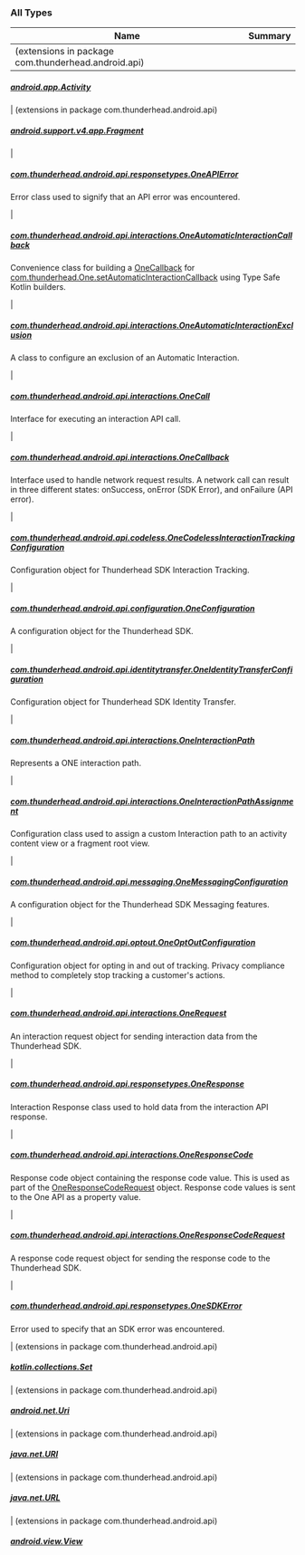 

### All Types

| Name | Summary |
|---|---|
| (extensions in package com.thunderhead.android.api)

##### [android.app.Activity](../com.thunderhead.android.api/android.app.-activity/index.md)


| (extensions in package com.thunderhead.android.api)

##### [android.support.v4.app.Fragment](../com.thunderhead.android.api/android.support.v4.app.-fragment/index.md)


|

##### [com.thunderhead.android.api.responsetypes.OneAPIError](../com.thunderhead.android.api.responsetypes/-one-a-p-i-error/index.md)

Error class used to signify that an API error was encountered.


|

##### [com.thunderhead.android.api.interactions.OneAutomaticInteractionCallback](../com.thunderhead.android.api.interactions/-one-automatic-interaction-callback/index.md)

Convenience class for building a [OneCallback](../com.thunderhead.android.api.interactions/-one-callback/index.md) for
[com.thunderhead.One.setAutomaticInteractionCallback](#) using Type Safe Kotlin builders.


|

##### [com.thunderhead.android.api.interactions.OneAutomaticInteractionExclusion](../com.thunderhead.android.api.interactions/-one-automatic-interaction-exclusion/index.md)

A class to configure an exclusion of an Automatic Interaction.


|

##### [com.thunderhead.android.api.interactions.OneCall](../com.thunderhead.android.api.interactions/-one-call/index.md)

Interface for executing an interaction API call.


|

##### [com.thunderhead.android.api.interactions.OneCallback](../com.thunderhead.android.api.interactions/-one-callback/index.md)

Interface used to handle network request results. A network call can result in three
different states: onSuccess, onError (SDK Error), and onFailure (API error).


|

##### [com.thunderhead.android.api.codeless.OneCodelessInteractionTrackingConfiguration](../com.thunderhead.android.api.codeless/-one-codeless-interaction-tracking-configuration/index.md)

Configuration object for Thunderhead SDK Interaction Tracking.


|

##### [com.thunderhead.android.api.configuration.OneConfiguration](../com.thunderhead.android.api.configuration/-one-configuration/index.md)

A configuration object for the Thunderhead SDK.


|

##### [com.thunderhead.android.api.identitytransfer.OneIdentityTransferConfiguration](../com.thunderhead.android.api.identitytransfer/-one-identity-transfer-configuration/index.md)

Configuration object for Thunderhead SDK Identity Transfer.


|

##### [com.thunderhead.android.api.interactions.OneInteractionPath](../com.thunderhead.android.api.interactions/-one-interaction-path/index.md)

Represents a ONE interaction path.


|

##### [com.thunderhead.android.api.interactions.OneInteractionPathAssignment](../com.thunderhead.android.api.interactions/-one-interaction-path-assignment/index.md)

Configuration class used to assign a custom Interaction path to
an activity content view or a fragment root view.


|

##### [com.thunderhead.android.api.messaging.OneMessagingConfiguration](../com.thunderhead.android.api.messaging/-one-messaging-configuration/index.md)

A configuration object for the Thunderhead SDK Messaging features.


|

##### [com.thunderhead.android.api.optout.OneOptOutConfiguration](../com.thunderhead.android.api.optout/-one-opt-out-configuration/index.md)

Configuration object for opting in and out of tracking.
Privacy compliance method to completely stop tracking a customer's actions.


|

##### [com.thunderhead.android.api.interactions.OneRequest](../com.thunderhead.android.api.interactions/-one-request/index.md)

An interaction request object for sending interaction data from the Thunderhead SDK.


|

##### [com.thunderhead.android.api.responsetypes.OneResponse](../com.thunderhead.android.api.responsetypes/-one-response/index.md)

Interaction Response class used to hold data from the interaction API response.


|

##### [com.thunderhead.android.api.interactions.OneResponseCode](../com.thunderhead.android.api.interactions/-one-response-code/index.md)

Response code object containing the response code value. This is used as part of the
[OneResponseCodeRequest](../com.thunderhead.android.api.interactions/-one-response-code-request/index.md) object. Response code values is sent to the One API as a property value.


|

##### [com.thunderhead.android.api.interactions.OneResponseCodeRequest](../com.thunderhead.android.api.interactions/-one-response-code-request/index.md)

A response code request object for sending the response code to the Thunderhead SDK.


|

##### [com.thunderhead.android.api.responsetypes.OneSDKError](../com.thunderhead.android.api.responsetypes/-one-s-d-k-error/index.md)

Error used to specify that an SDK error was encountered.


| (extensions in package com.thunderhead.android.api)

##### [kotlin.collections.Set](../com.thunderhead.android.api/kotlin.collections.-set/index.md)


| (extensions in package com.thunderhead.android.api)

##### [android.net.Uri](../com.thunderhead.android.api/android.net.-uri/index.md)


| (extensions in package com.thunderhead.android.api)

##### [java.net.URI](../com.thunderhead.android.api/java.net.-u-r-i/index.md)


| (extensions in package com.thunderhead.android.api)

##### [java.net.URL](../com.thunderhead.android.api/java.net.-u-r-l/index.md)


| (extensions in package com.thunderhead.android.api)

##### [android.view.View](../com.thunderhead.android.api/android.view.-view/index.md)


